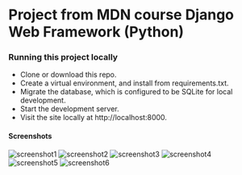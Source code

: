 # Project from MDN course Django Web Framework (Python)

### Running this project locally
- Clone or download this repo.
- Create a virtual environment, and install from requirements.txt.
- Migrate the database, which is configured to be SQLite for local development.
- Start the development server.
- Visit the site locally at http://localhost:8000.

#### Screenshots
![screenshot1](https://imgur.com/MmB37X8)
![screenshot2](https://imgur.com/undefined)
![screenshot3](https://imgur.com/IhcJq3r)
![screenshot4](https://imgur.com/FQYSjeH)
![screenshot5](https://imgur.com/Y9i2zJH)
![screenshot6](https://imgur.com/STCLSuH)
